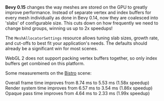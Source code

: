 <!-- Pack multiple vertex and index arrays together into growable buffers. -->
<!-- https://github.com/bevyengine/bevy/pull/14257 -->

<!-- TODO -->

**Bevy 0.15** changes the way meshes are stored on the GPU to greatly improve performance. Instead of separate vertex and index buffers for every mesh individually as done in Bevy 0.14, now they are coalesced into 'slabs' of configurable size. This cuts down on how frequently we need to change bind groups, winning us up to 2x speedups!

The `MeshAllocatorSettings` resource allows tuning slab sizes, growth rate, and cut-offs to best fit your application's needs. The defaults should already be a significant win for most scenes.

WebGL 2 does not support packing vertex buffers together, so only index buffers get combined on this platform.

Some measurements on the [Bistro] scene:

Overall frame time improves from 8.74 ms to 5.53 ms (1.58x speedup)
Render system time improves from 6.57 ms to 3.54 ms (1.86x speedup)
Opaque pass time improves from 4.64 ms to 2.33 ms (1.99x speedup)

[Bistro]: https://github.com/DGriffin91/bevy_bistro_scene